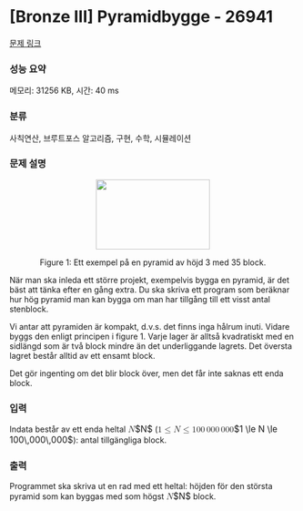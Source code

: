 # [Bronze III] Pyramidbygge - 26941 

[문제 링크](https://www.acmicpc.net/problem/26941) 

### 성능 요약

메모리: 31256 KB, 시간: 40 ms

### 분류

사칙연산, 브루트포스 알고리즘, 구현, 수학, 시뮬레이션

### 문제 설명

<p style="text-align: center;"><img alt="" src="https://upload.acmicpc.net/99987025-e52d-4f98-a15f-87a0caa1c4dd/-/preview/" style="width: 200px; height: 123px;"></p>

<p style="text-align: center;">Figure 1: Ett exempel på en pyramid av höjd 3 med 35 block.</p>

<p>När man ska inleda ett större projekt, exempelvis bygga en pyramid, är det bäst att tänka efter en gång extra. Du ska skriva ett program som beräknar hur hög pyramid man kan bygga om man har tillgång till ett visst antal stenblock.</p>

<p>Vi antar att pyramiden är kompakt, d.v.s. det finns inga hålrum inuti. Vidare byggs den enligt principen i figure 1. Varje lager är alltså kvadratiskt med en sidlängd som är två block mindre än det underliggande lagrets. Det översta lagret består alltid av ett ensamt block.</p>

<p>Det gör ingenting om det blir block över, men det får inte saknas ett enda block.</p>

### 입력 

 <p>Indata består av ett enda heltal <mjx-container class="MathJax" jax="CHTML" style="font-size: 109%; position: relative;"><mjx-math class="MJX-TEX" aria-hidden="true"><mjx-mi class="mjx-i"><mjx-c class="mjx-c1D441 TEX-I"></mjx-c></mjx-mi></mjx-math><mjx-assistive-mml unselectable="on" display="inline"><math xmlns="http://www.w3.org/1998/Math/MathML"><mi>N</mi></math></mjx-assistive-mml><span aria-hidden="true" class="no-mathjax mjx-copytext">$N$</span></mjx-container> (<mjx-container class="MathJax" jax="CHTML" style="font-size: 109%; position: relative;"><mjx-math class="MJX-TEX" aria-hidden="true"><mjx-mn class="mjx-n"><mjx-c class="mjx-c31"></mjx-c></mjx-mn><mjx-mo class="mjx-n" space="4"><mjx-c class="mjx-c2264"></mjx-c></mjx-mo><mjx-mi class="mjx-i" space="4"><mjx-c class="mjx-c1D441 TEX-I"></mjx-c></mjx-mi><mjx-mo class="mjx-n" space="4"><mjx-c class="mjx-c2264"></mjx-c></mjx-mo><mjx-mn class="mjx-n" space="4"><mjx-c class="mjx-c31"></mjx-c><mjx-c class="mjx-c30"></mjx-c><mjx-c class="mjx-c30"></mjx-c></mjx-mn><mjx-mstyle><mjx-mspace style="width: 0.167em;"></mjx-mspace></mjx-mstyle><mjx-mn class="mjx-n"><mjx-c class="mjx-c30"></mjx-c><mjx-c class="mjx-c30"></mjx-c><mjx-c class="mjx-c30"></mjx-c></mjx-mn><mjx-mstyle><mjx-mspace style="width: 0.167em;"></mjx-mspace></mjx-mstyle><mjx-mn class="mjx-n"><mjx-c class="mjx-c30"></mjx-c><mjx-c class="mjx-c30"></mjx-c><mjx-c class="mjx-c30"></mjx-c></mjx-mn></mjx-math><mjx-assistive-mml unselectable="on" display="inline"><math xmlns="http://www.w3.org/1998/Math/MathML"><mn>1</mn><mo>≤</mo><mi>N</mi><mo>≤</mo><mn>100</mn><mstyle scriptlevel="0"><mspace width="0.167em"></mspace></mstyle><mn>000</mn><mstyle scriptlevel="0"><mspace width="0.167em"></mspace></mstyle><mn>000</mn></math></mjx-assistive-mml><span aria-hidden="true" class="no-mathjax mjx-copytext">$1 \le N \le 100\,000\,000$</span></mjx-container>): antal tillgängliga block.</p>

### 출력 

 <p>Programmet ska skriva ut en rad med ett heltal: höjden för den största pyramid som kan byggas med som högst <mjx-container class="MathJax" jax="CHTML" style="font-size: 109%; position: relative;"><mjx-math class="MJX-TEX" aria-hidden="true"><mjx-mi class="mjx-i"><mjx-c class="mjx-c1D441 TEX-I"></mjx-c></mjx-mi></mjx-math><mjx-assistive-mml unselectable="on" display="inline"><math xmlns="http://www.w3.org/1998/Math/MathML"><mi>N</mi></math></mjx-assistive-mml><span aria-hidden="true" class="no-mathjax mjx-copytext">$N$</span></mjx-container> block.</p>

